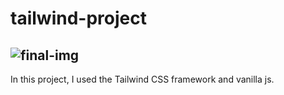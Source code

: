 # tailwind-project

![final-img](https://github.com/mmd-moradi/tailwind-project/assets/110211422/23dfa489-b328-4331-9316-7ff1a4f6ae25)
--------
In this project, I used the Tailwind CSS framework and vanilla js.
